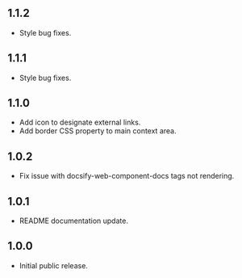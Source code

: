 ## 1.1.2

- Style bug fixes.

## 1.1.1

- Style bug fixes.

## 1.1.0

- Add icon to designate external links.
- Add border CSS property to main context area.

## 1.0.2

- Fix issue with docsify-web-component-docs tags not rendering.

## 1.0.1

- README documentation update.

## 1.0.0

- Initial public release.

